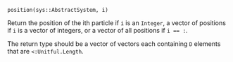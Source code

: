 ```
position(sys::AbstractSystem, i)
```

Return the position of the ith particle if `i` is an `Integer`, a vector of  positions if `i` is a vector of integers, or a vector of all positions if  `i == :`.

The return type should be a vector of vectors each containing `D` elements that  are `<:Unitful.Length`.
